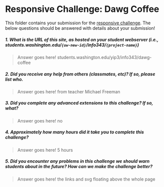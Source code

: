 # Responsive Challenge: Dawg Coffee

This folder contains your submission for the [responsive challenge](http://faculty.washington.edu/mikefree/info343/#/challenges/responsive). The below questions should be answered with details about your submission!

##### 1. What is the URL of this site, as hosted on your student webserver (i.e., students.washington.edu/<code>{uw-new-id}</code>/info343/<code>{project-name}</code>) #####
> Answer goes here!
students.washington.edu/yip3/info343/dawg-coffee
##### 2. Did you receive any help from others (classmates, etc)? If so, please list who. #####
> Answer goes here!
from teacher Michael Freeman
##### 3. Did you complete any advanced extensions to this challenge? If so, what? #####
> Answer goes here!
no
##### 4. Approximately how many hours did it take you to complete this challenge? #####
> Answer goes here!
5 hours
##### 5. Did you encounter any problems in this challenge we should warn students about in the future? How can we make the challenge better? #####
> Answer goes here!
the links and svg floating above the whole page

